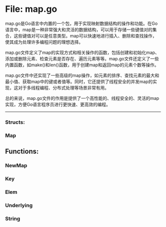 # File: map.go

map.go是Go语言中内置的一个包，用于实现映射数据结构的操作和功能。在Go语言中，map是一种非常强大和灵活的数据结构，可以用于存储一些键值对的集合，这些键值对可以是任意类型。map可以快速地进行插入、删除和查找操作，使其成为处理许多编程问题的理想选择。

map.go文件定义了map的实现方式和相关操作的函数，包括创建和初始化map、添加或删除元素、检查元素是否存在、遍历元素等等。map.go文件还定义了一些内置函数，如make()和len()函数，用于创建map和返回map的元素个数等操作。

map.go文件中还实现了一些高级的map操作，如元素的排序、查找元素的最大和最小值、获取map中的键或者值等。同时，它还提供了线程安全的并发map的实现，这对于多线程编程、分布式处理等场景非常有用。

总的来说，map.go文件的作用是提供了一个高性能的、线程安全的、灵活的map实现，方便Go语言程序员进行更快速、更高效的编程。




---

### Structs:

### Map





## Functions:

### NewMap





### Key





### Elem





### Underlying





### String





